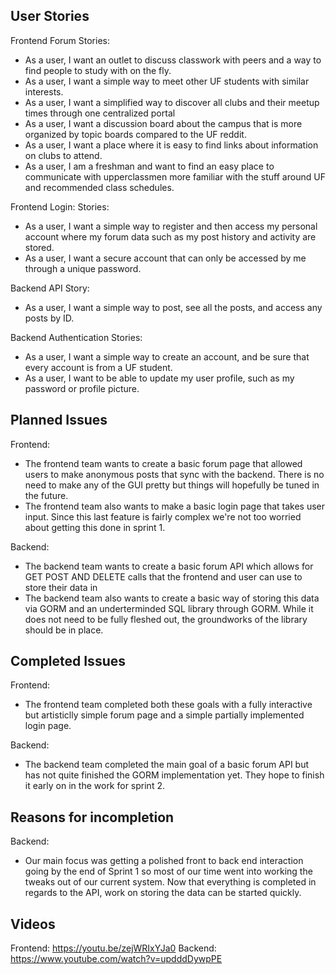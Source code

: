 
## User Stories

Frontend Forum Stories:
- As a user, I want an outlet to discuss classwork with peers and a way to find people to study with on the fly.
- As a user, I want a simple way to meet other UF students with similar interests.
- As a user, I want a simplified way to discover all clubs and their meetup times through one centralized portal
- As a user, I want a discussion board about the campus that is more organized by topic boards compared to the UF reddit.
- As a user, I want a place where it is easy to find links about information on clubs to attend.
- As a user, I am a freshman and want to find an easy place to communicate with upperclassmen more familiar with the stuff around UF and recommended class schedules.

Frontend Login: Stories:
- As a user, I want a simple way to register and then access my personal account where my forum data such as my post history and activity are stored.
- As a user, I want a secure account that can only be accessed by me through a unique password.

Backend API Story:
- As a user, I want a simple way to post, see all the posts, and access any posts by ID.

Backend Authentication Stories:
- As a user, I want a simple way to create an account, and be sure that every account is from a UF student.
- As a user, I want to be able to update my user profile, such as my password or profile picture.

## Planned Issues

Frontend:
- The frontend team wants to create a basic forum page that allowed users to make anonymous posts that sync with the backend. There is no need to make any of the GUI pretty but things will hopefully be tuned in the future. 
- The frontend team also wants to make a basic login page that takes user input. Since this last feature is fairly complex we're not too worried about getting this done in sprint 1.

Backend:
- The backend team wants to create a basic forum API which allows for GET POST AND DELETE calls that the frontend and user can use to store their data in
- The backend team also wants to create a basic way of storing this data via GORM and an underterminded SQL library through GORM. While it does not need to be fully fleshed out, the groundworks of the library should be in place.

## Completed Issues

Frontend:
- The frontend team completed both these goals with a fully interactive but artisticlly simple forum page and a simple partially implemented login page.

Backend:
- The backend team completed the main goal of a basic forum API but has not quite finished the GORM implementation yet. They hope to finish it early on in the work for sprint 2.

## Reasons for incompletion

Backend:
- Our main focus was getting a polished front to back end interaction going by the end of Sprint 1 so most of our time went into working the tweaks out of our current system. Now that everything is completed in regards to the API, work on storing the data can be started quickly.

## Videos

Frontend: https://youtu.be/zejWRIxYJa0
Backend: https://www.youtube.com/watch?v=updddDywpPE